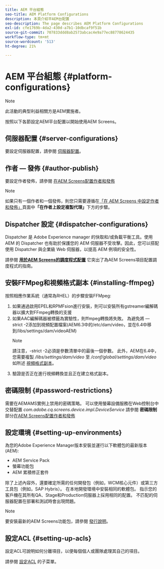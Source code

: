 ```yaml
---
title: AEM 平台組態
seo-title: AEM Platform Configurations
description: 本頁介紹平AEM台配置
seo-description: The page describes AEM Platform Configurations
exl-id: cfe1769b-4da2-430d-a7b1-10dbcaf9f51b
source-git-commit: 707833ddd8ab2573abcac4e9a77ec88778624435
workflow-type: tm+mt
source-wordcount: '513'
ht-degree: 21%

---
```


# AEM 平台組態  {#platform-configurations}

>[!NOTE]
>
>此活動的典型利益相關方是AEM實施者。

按照以下各節設定AEM平台配置以開始使用AEM Screens。

## 伺服器配置 {#server-configurations}

要設定伺服器配置，請參閱 [伺服器配置](https://helpx.adobe.com/experience-manager/6-5/screens/using/configuring-screens-introduction.html#ServerConfiguration)。

## 作者 — 發佈 {#author-publish}

要設定作者發佈，請參閱 [在AEM Screens配置作者和發佈](https://helpx.adobe.com/tw/experience-manager/6-5/screens/using/author-and-publish.html)

>[!NOTE]
>
>如果只有一個作者和一個發佈，則您只需要遵循在[「在 AEM Screens 中設定作者和發佈」](https://helpx.adobe.com/tw/experience-manager/6-5/screens/using/author-and-publish.html)頁面中&#x200B;**「在作者上設定複製代理」**&#x200B;下方的步驟。

## Dispatcher 設定 {#dispatcher-configurations}

Dispatcher 是 Adobe Experience manager 的快取和/或負載平衡工具。使用 AEM 的 Dispatcher 也有助於保護您的 AEM 伺服器不受攻擊。因此，您可以搭配使用 Dispatcher 與企業級 Web 伺服器，以提高 AEM 例項的安全性。

請參閱 **[用於AEM Screens的調度程式配置](https://helpx.adobe.com/experience-manager/6-5/screens/using/dispatcher-configurations-aem-screens.html)** 它突出了為AEM Screens項目配置調度程式的指南。

## 安裝FFMpeg和視頻格式副本 {#installing-ffmpeg}

按照相應作業系統（通常為RHEL）的步驟安裝FFMpeg:

1. 如果通過啟用EPEL和RPMFsion進行安裝，則可以安裝所有gstreamer編解碼器以擴大對FFmpeg轉換的支援
1. 如果AAC編解碼器被標籤為實驗性，則ffmpeg轉換將失敗。 為避免將 — strict -2添加到視頻配置檔案(AEM6.3中的/etc/dam/video，並在6.4中移到/libs/settings/dam/videoAEM)
   >[!NOTE]
   >
   > 請注意，-strict -2必須是參數清單中的最後一個參數。 此外，AEM在6.4中，您需要複製 */libs/settings/dam/video* 至 */conf/global/settings/dam/video* 如所述 [視頻格式副本](https://helpx.adobe.com/experience-manager/6-5/screens/using/generating-renditions.html)。
1. 驗證是否正在進行視頻轉換並且正在建立格式副本。

## 密碼限制 {#password-restrictions}

需要在AEMAMS實例上禁用的密碼策略。 可以使用螢幕設備服務在Web控制台中交替配置 *com.adobe.cq.screens.device.impl.DeviceService*
請參閱 **密碼限制** 部分[在AEM Screens配置作者和發佈](https://helpx.adobe.com/tw/experience-manager/6-5/screens/using/author-and-publish.html)

## 設定環境 {#setting-up-environments}

為您的Adobe Experience Manager版本安裝並運行以下軟體包的最新版本(AEM):

* AEM Service Pack
* 螢幕功能包
* AEM 累積修正套件

除了上述內容外，還要確定所需的任何開發包（例如，WCM核心元件）或第三方工具包（例如，SAP Hybris）。
在本地開發環境中安裝相同的軟體包。 指示您的客戶機在其所有QA、Stage和Production伺服器上採用相同的配置。 不匹配的伺服器配置在部署和測試時會出現問題。

>[!NOTE]
>
>要安裝最新的AEM Screens功能包，請參閱 [發行說明](https://helpx.adobe.com/experience-manager/6-5/screens/user-guide.html?topic=/experience-manager/6-5/screens/morehelp/release-notes.ug.js)。

## 設定ACL {#setting-up-acls}

設定ACL可說明如何分離項目，以便每個個人或團隊處理其自己的項目。

請參閱 [設定ACL](https://helpx.adobe.com/experience-manager/6-5/screens/using/setting-up-acls.html) 的子菜單。
